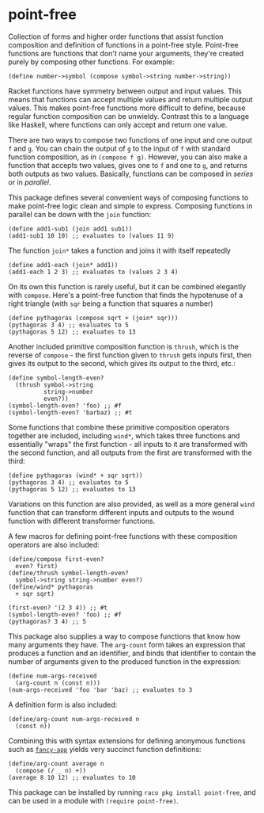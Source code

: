 point-free
==========

Collection of forms and higher order functions that assist function composition and definition of functions in a point-free style. Point-free functions are functions that don't name your arguments, they're created purely by composing other functions. For example:

    (define number->symbol (compose symbol->string number->string))

Racket functions have symmetry between output and input values. This means that functions can accept multiple values and return multiple output values. This makes point-free functions more difficult to define, because regular function composition can be unwieldy. Contrast this to a language like Haskell, where functions can only accept and return one value.

There are two ways to compose two functions of one input and one output `f` and `g`. You can chain the output of `g` to the input of `f` with standard function composition, as in `(compose f g)`. However, you can also make a function that accepts two values, gives one to `f` and one to `g`, and returns both outputs as two values. Basically, functions can be composed in *series* or in *parallel*.

This package defines several convenient ways of composing functions to make point-free logic clean and simple to express. Composing functions in parallel can be down with the `join` function:

    (define add1-sub1 (join add1 sub1))
    (add1-sub1 10 10) ;; evaluates to (values 11 9)

The function `join*` takes a function and joins it with itself repeatedly

    (define add1-each (join* add1))
    (add1-each 1 2 3) ;; evaluates to (values 2 3 4)

On its own this function is rarely useful, but it can be combined elegantly with `compose`. Here's a point-free function that finds the hypotenuse of a right triangle (with `sqr` being a function that squares a number)

    (define pythagoras (compose sqrt + (join* sqr)))
    (pythagoras 3 4) ;; evaluates to 5
    (pythagoras 5 12) ;; evaluates to 13

Another included primitive composition function is `thrush`, which is the reverse of `compose` - the first function given to `thrush` gets inputs first, then gives its output to the second, which gives its output to the third, etc.:

    (define symbol-length-even?
      (thrush symbol->string
              string->number
              even?))
    (symbol-length-even? 'foo) ;; #f
    (symbol-length-even? 'barbaz) ;; #t

Some functions that combine these primitive composition operators together are included, including `wind*`, which takes three functions and essentially "wraps" the first function - all inputs to it are transformed with the second function, and all outputs from the first are transformed with the third:

    (define pythagoras (wind* + sqr sqrt))
    (pythagoras 3 4) ;; evaluates to 5
    (pythagoras 5 12) ;; evaluates to 13

Variations on this function are also provided, as well as a more general `wind` function that can transform different inputs and outputs to the wound function with different transformer functions.

A few macros for defining point-free functions with these composition operators are also included:

    (define/compose first-even?
      even? first)
    (define/thrush symbol-length-even?
      symbol->string string->number even?)
    (define/wind* pythagoras
      + sqr sqrt)
    
    (first-even? '(2 3 4)) ;; #t
    (symbol-length-even? 'foo) ;; #f
    (pythagoras? 3 4) ;; 5

This package also supplies a way to compose functions that know how many arguments they have. The `arg-count` form takes an expression that produces a function and an identifier, and binds that identifier to contain the number of arguments given to the produced function in the expression:

    (define num-args-received
      (arg-count n (const n)))
    (num-args-received 'foo 'bar 'baz) ;; evaluates to 3

A definition form is also included:

    (define/arg-count num-args-received n
      (const n))

Combining this with syntax extensions for defining anonymous functions such as [`fancy-app`](https://github.com/samth/fancy-app) yields very succinct function definitions:

    (define/arg-count average n
      (compose (/ _ n) +))
    (average 8 10 12) ;; evaluates to 10

This package can be installed by running `raco pkg install point-free`, and can be used in a module with `(require point-free)`.
